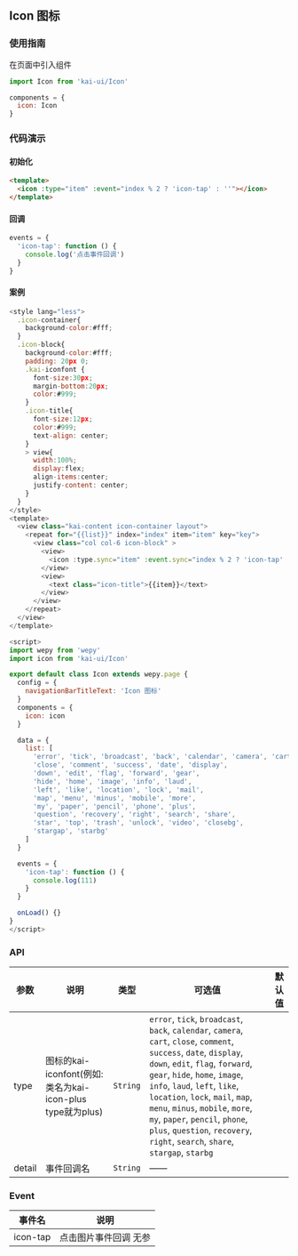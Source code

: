 ## Icon 图标

### 使用指南
在页面中引入组件
```javascript
import Icon from 'kai-ui/Icon'

components = {
  icon: Icon
}
```

### 代码演示

#### 初始化

```html
<template>
  <icon :type="item" :event="index % 2 ? 'icon-tap' : ''"></icon>
</template>
```

#### 回调
```javascript
events = {
  'icon-tap': function () {
    console.log('点击事件回调')
  }
}
```

#### 案例
```javascript
<style lang="less">
  .icon-container{
    background-color:#fff;
  }
  .icon-block{
    background-color:#fff;
    padding: 20px 0;
    .kai-iconfont {
      font-size:30px;
      margin-bottom:20px;
      color:#999;
    }
    .icon-title{
      font-size:12px;
      color:#999;
      text-align: center;
    }
    > view{
      width:100%;
      display:flex;
      align-items:center;
      justify-content: center;
    }
  }
</style>
<template>
  <view class="kai-content icon-container layout">
    <repeat for="{{list}}" index="index" item="item" key="key">
      <view class="col col-6 icon-block" >
        <view>
          <icon :type.sync="item" :event.sync="index % 2 ? 'icon-tap' : ''"></icon>
        </view>
        <view>
          <text class="icon-title">{{item}}</text>
        </view>
      </view>
    </repeat>
  </view>
</template>

<script>
import wepy from 'wepy'
import icon from 'kai-ui/Icon'

export default class Icon extends wepy.page {
  config = {
    navigationBarTitleText: 'Icon 图标'
  }
  components = {
    icon: icon
  }

  data = {
    list: [
      'error', 'tick', 'broadcast', 'back', 'calendar', 'camera', 'cart',
      'close', 'comment', 'success', 'date', 'display',
      'down', 'edit', 'flag', 'forward', 'gear',
      'hide', 'home', 'image', 'info', 'laud',
      'left', 'like', 'location', 'lock', 'mail',
      'map', 'menu', 'minus', 'mobile', 'more',
      'my', 'paper', 'pencil', 'phone', 'plus',
      'question', 'recovery', 'right', 'search', 'share',
      'star', 'top', 'trash', 'unlock', 'video', 'closebg',
      'stargap', 'starbg'
    ]
  }

  events = {
    'icon-tap': function () {
      console.log(111)
    }
  }

  onLoad() {}
}
</script>
```

### API

| 参数 | 说明 | 类型 | 可选值 | 默认值 |
|-----------|-----------|-----------|-----------|-------------|
| type | 图标的kai-iconfont(例如: 类名为kai-icon-plus type就为plus) | `String` | `error`, `tick`, `broadcast`, `back`, `calendar`, `camera`, `cart`, `close`, `comment`, `success`, `date`, `display`,  `down`, `edit`, `flag`, `forward`, `gear`, `hide`, `home`, `image`, `info`, `laud`, `left`, `like`, `location`, `lock`, `mail`, `map`, `menu`, `minus`, `mobile`, `more`, `my`, `paper`, `pencil`, `phone`, `plus`, `question`, `recovery`, `right`, `search`, `share`, `stargap`, `starbg` | ` ` |
| detail | 事件回调名 | `String` | —— | ` ` |

### Event

| 事件名 | 说明 |
|-----------|-----------|
| icon-tap| 点击图片事件回调 无参 |
